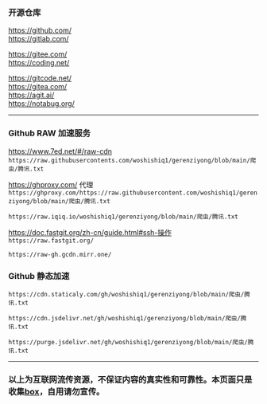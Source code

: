 ### 开源仓库
https://github.com/  
https://gitlab.com/  

https://gitee.com/  
https://coding.net/  

https://gitcode.net/  
https://gitea.com/  
https://agit.ai/  
https://notabug.org/  

------
### Github RAW 加速服务
https://www.7ed.net/#/raw-cdn  
`https://raw.githubusercontents.com/woshishiq1/gerenziyong/blob/main/爬虫/腾讯.txt`

https://ghproxy.com/  代理  
`https://ghproxy.com/https://raw.githubusercontent.com/woshishiq1/gerenziyong/blob/main/爬虫/腾讯.txt`

`https://raw.iqiq.io/woshishiq1/gerenziyong/blob/main/爬虫/腾讯.txt`

https://doc.fastgit.org/zh-cn/guide.html#ssh-操作  
`https://raw.fastgit.org/`

`https://raw-gh.gcdn.mirr.one/`

### Github 静态加速  
`https://cdn.staticaly.com/gh/woshishiq1/gerenziyong/blob/main/爬虫/腾讯.txt`  

`https://cdn.jsdelivr.net/gh/woshishiq1/gerenziyong/blob/main/爬虫/腾讯.txt`  

`https://purge.jsdelivr.net/gh/woshishiq1/gerenziyong/blob/main/爬虫/腾讯.txt`  

------
### 以上为互联网流传资源，不保证内容的真实性和可靠性。本页面只是收集[box](https://docs.qq.com/sheet/DWnVsZU5uSkhBSHlv?tab=BB08J2)，自用请勿宣传。
